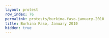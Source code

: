 ```yaml
---
layout: protest
row_index: 76
permalink: protests/burkina-faso-january-2010
title: Burkina Faso, January 2010
hidden: true
---
```

